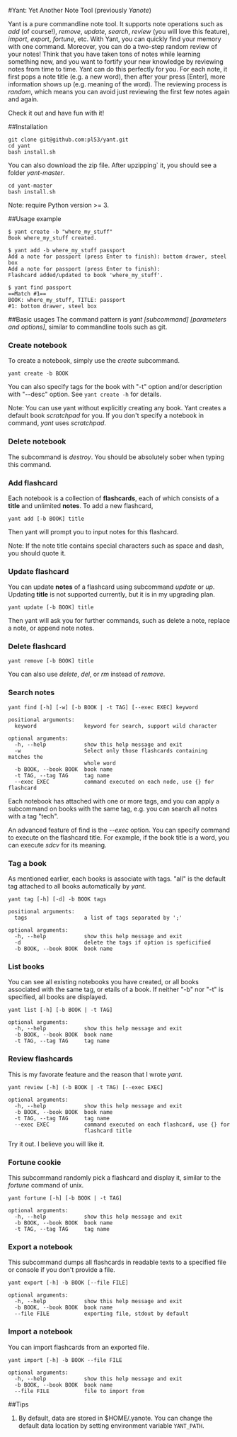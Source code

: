 #Yant: Yet Another Note Tool (previously *Yanote*)

Yant is a pure commandline note tool. It supports note operations such as *add*
(of course!), *remove*, *update*, *search*, *review* (you will love this
feature), *import*, *export*, *fortune*, etc. With Yant, you can quickly find
your memory with one command. Moreover, you can do a two-step random review of
your notes! Think that you have taken tons of notes while learning something
new, and you want to fortify your new knowledge by reviewing notes from time to
time. Yant can do this perfectly for you. For each note, it first pops a note
title (e.g. a new word), then after your press [Enter], more information shows
up (e.g. meaning of the word). The reviewing process is *random*, which means
you can avoid just reviewing the first few notes again and again.

Check it out and have fun with it!

##Installation

```
git clone git@github.com:pl53/yant.git
cd yant
bash install.sh
```

You can also download the zip file. After upzipping` it, you should see a folder
*yant-master*.

```
cd yant-master
bash install.sh
```


Note: require Python version >= 3.

##Usage example
```
$ yant create -b "where_my_stuff"
Book where_my_stuff created.
```
```
$ yant add -b where_my_stuff passport
Add a note for passport (press Enter to finish): bottom drawer, steel box
Add a note for passport (press Enter to finish): 
Flashcard added/updated to book 'where_my_stuff'.
```
```
$ yant find passport
==Match #1==
BOOK: where_my_stuff, TITLE: passport
#1: bottom drawer, steel box
```

##Basic usages
The command pattern is *yant [subcommand] [parameters and options]*, similar
to commandline tools such as git.

### Create notebook
To create a notebook, simply use the *create* subcommand.
```
yant create -b BOOK
```

You can also specify tags for the book with "-t" option and/or description with
"--desc" option. See ```yant create -h``` for details.

Note: You can use yant without explicitly creating any book. Yant creates a
default book *scratchpad* for you. If you don't specify a notebook in command,
*yant* uses *scratchpad*.

### Delete notebook
The subcommand is *destroy*. You should be absolutely sober when typing this
command.

### Add flashcard
Each notebook is a collection of **flashcards**, each of which consists of a
**title** and unlimited **notes**. To add a new flashcard,

```
yant add [-b BOOK] title
```
Then yant will prompt you to input notes for this flashcard.

Note: If the note title contains special characters such as space and dash, you
should quote it.

### Update flashcard

You can update **notes** of a flashcard using subcommand *update* or *up*.
Updating **title** is not supported currently, but it is in my upgrading plan.

```
yant update [-b BOOK] title
```
Then yant will ask you for further commands, such as delete a note, replace a
note, or append note notes.

### Delete flashcard
```
yant remove [-b BOOK] title
```
You can also use *delete*, *del*, or *rm* instead of *remove*.

### Search notes
```
yant find [-h] [-w] [-b BOOK | -t TAG] [--exec EXEC] keyword

positional arguments:
  keyword               keyword for search, support wild character

optional arguments:
  -h, --help            show this help message and exit
  -w                    Select only those flashcards containing matches the
                        whole word
  -b BOOK, --book BOOK  book name
  -t TAG, --tag TAG     tag name
  --exec EXEC           command executed on each node, use {} for flashcard
```

Each notebook has attached with one or more tags, and you can apply a subcommand
on books with the same tag, e.g. you can search all notes with a tag "tech".

An advanced feature of find is the *--exec* option. You can specify command to
execute on the flashcard title. For example, if the book title is a word, you
can execute *sdcv* for its meaning.

### Tag a book
As mentioned earlier, each books is associate with tags. "all" is the default
tag attached to all books automatically by *yant*.

```
yant tag [-h] [-d] -b BOOK tags

positional arguments:
  tags                  a list of tags separated by ';'

optional arguments:
  -h, --help            show this help message and exit
  -d                    delete the tags if option is speficified
  -b BOOK, --book BOOK  book name
```

### List books
You can see all existing notebooks you have created, or all books associated
with the same tag, or etails of a book. If neither "-b" nor "-t" is specified,
all books are displayed.
```
yant list [-h] [-b BOOK | -t TAG]

optional arguments:
  -h, --help            show this help message and exit
  -b BOOK, --book BOOK  book name
  -t TAG, --tag TAG     tag name
```

### Review flashcards
This is my favorate feature and the reason that I wrote *yant*.

```
yant review [-h] (-b BOOK | -t TAG) [--exec EXEC]

optional arguments:
  -h, --help            show this help message and exit
  -b BOOK, --book BOOK  book name
  -t TAG, --tag TAG     tag name
  --exec EXEC           command executed on each flashcard, use {} for
                        flashcard title
```
Try it out. I believe you will like it.

### Fortune cookie

This subcommand randomly pick a flashcard and display it, similar to the
*fortune* command of unix.

```
yant fortune [-h] [-b BOOK | -t TAG]

optional arguments:
  -h, --help            show this help message and exit
  -b BOOK, --book BOOK  book name
  -t TAG, --tag TAG     tag name
```

### Export a notebook

This subcommand dumps all flashcards in readable texts to a specified file or
console if you don't provide a file.
```
yant export [-h] -b BOOK [--file FILE]

optional arguments:
  -h, --help            show this help message and exit
  -b BOOK, --book BOOK  book name
  --file FILE           exporting file, stdout by default
```

### Import a notebook

You can import flashcards from an exported file.

```
yant import [-h] -b BOOK --file FILE

optional arguments:
  -h, --help            show this help message and exit
  -b BOOK, --book BOOK  book name
  --file FILE           file to import from
```

##Tips

1. By default, data are stored in $HOME/.yanote. You can change the default data
   location by setting environment variable ```YANT_PATH```.
